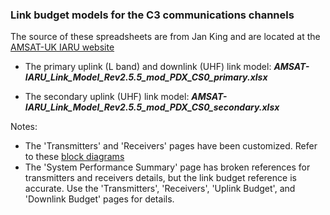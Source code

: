 ### Link budget models for the C3 communications channels

The source of these spreadsheets are from Jan King and are located at the [AMSAT-UK IARU website](http://www.amsatuk.me.uk/iaru/spreadsheet.htm)

- The primary uplink (L band) and downlink (UHF) link model:
   ___AMSAT-IARU_Link_Model_Rev2.5.5_mod_PDX_CS0_primary.xlsx___

- The secondary uplink (UHF) link model:
   ___AMSAT-IARU_Link_Model_Rev2.5.5_mod_PDX_CS0_secondary.xlsx___

Notes:
- The 'Transmitters' and 'Receivers' pages have been customized. Refer to these [block diagrams](https://github.com/oresat/oresat-c3-rf/tree/master/block-diagrams)
- The 'System Performance Summary' page has broken references for transmitters and receivers details, but the link budget reference is accurate.  Use the 'Transmitters', 'Receivers', 'Uplink Budget', and 'Downlink Budget' pages for details.
